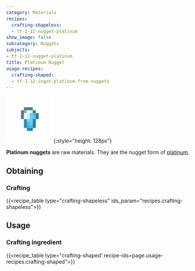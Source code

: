 ```yaml
---
category: Materials
recipes:
  crafting-shapeless:
  - tf-1-12-nugget-platinum
show_image: false
subcategory: Nuggets
subjects:
- tf-1-12-nugget-platinum
title: Platinum Nugget
usage-recipes:
  crafting-shaped:
  - tf-1-12-ingot-platinum-from-nuggets
---
```


![Platinum nugget](/assets/images/docs/1.12/thermal-foundation/nugget-platinum.png){:style="height: 128px"}


**Platinum nuggets** are raw materials. They are the nugget form of
[platinum](../platinum-ingot/).


Obtaining
---------

### Crafting
{{<recipe_table type="crafting-shapeless" ids_param="recipes.crafting-shapeless">}}


Usage
-----

### Crafting ingredient
{{<recipe_table type="crafting-shaped' recipe-ids=page.usage-recipes.crafting-shaped">}}

